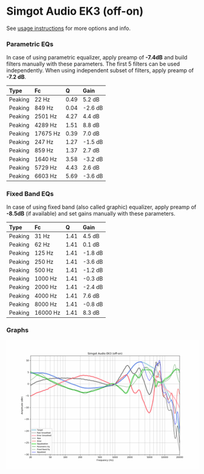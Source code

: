 # Simgot Audio EK3 (off-on)
See [usage instructions](https://github.com/jaakkopasanen/AutoEq#usage) for more options and info.

### Parametric EQs
In case of using parametric equalizer, apply preamp of **-7.4dB** and build filters manually
with these parameters. The first 5 filters can be used independently.
When using independent subset of filters, apply preamp of **-7.2 dB**.

| Type    | Fc       |    Q | Gain    |
|:--------|:---------|:-----|:--------|
| Peaking | 22 Hz    | 0.49 | 5.2 dB  |
| Peaking | 849 Hz   | 0.04 | -2.6 dB |
| Peaking | 2501 Hz  | 4.27 | 4.4 dB  |
| Peaking | 4289 Hz  | 1.51 | 8.8 dB  |
| Peaking | 17675 Hz | 0.39 | 7.0 dB  |
| Peaking | 247 Hz   | 1.27 | -1.5 dB |
| Peaking | 859 Hz   | 1.37 | 2.7 dB  |
| Peaking | 1640 Hz  | 3.58 | -3.2 dB |
| Peaking | 5729 Hz  | 4.43 | 2.6 dB  |
| Peaking | 6603 Hz  | 5.69 | -3.6 dB |

### Fixed Band EQs
In case of using fixed band (also called graphic) equalizer, apply preamp of **-8.5dB**
(if available) and set gains manually with these parameters.

| Type    | Fc       |    Q | Gain    |
|:--------|:---------|:-----|:--------|
| Peaking | 31 Hz    | 1.41 | 4.5 dB  |
| Peaking | 62 Hz    | 1.41 | 0.1 dB  |
| Peaking | 125 Hz   | 1.41 | -1.8 dB |
| Peaking | 250 Hz   | 1.41 | -3.6 dB |
| Peaking | 500 Hz   | 1.41 | -1.2 dB |
| Peaking | 1000 Hz  | 1.41 | -0.3 dB |
| Peaking | 2000 Hz  | 1.41 | -2.4 dB |
| Peaking | 4000 Hz  | 1.41 | 7.6 dB  |
| Peaking | 8000 Hz  | 1.41 | -0.8 dB |
| Peaking | 16000 Hz | 1.41 | 8.3 dB  |

### Graphs
![](./Simgot%20Audio%20EK3%20(off-on).png)